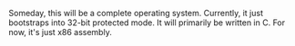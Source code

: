 Someday, this will be a complete operating system. 
Currently, it just bootstraps into 32-bit protected mode.
It will primarily be written in C. For now, it's just x86 assembly.

